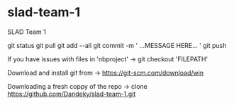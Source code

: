 # slad-team-1
SLAD Team 1

git status
git pull
git add --all
git commit -m ' ...MESSAGE HERE... '
git push

If you have issues with files in 'nbproject' -> git checkout 'FILEPATH'

Download and install git from -> https://git-scm.com/download/win

Downloading a fresh coppy of the repo -> clone https://github.com/Dandeky/slad-team-1.git
